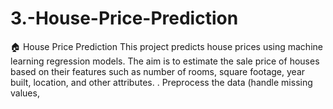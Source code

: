 # 3.-House-Price-Prediction
🏠 House Price Prediction  This project predicts house prices using machine learning regression models. The aim is to estimate the sale price of houses based on their features such as number of rooms, square footage, year built, location, and other attributes.  .  Preprocess the data (handle missing values, 
